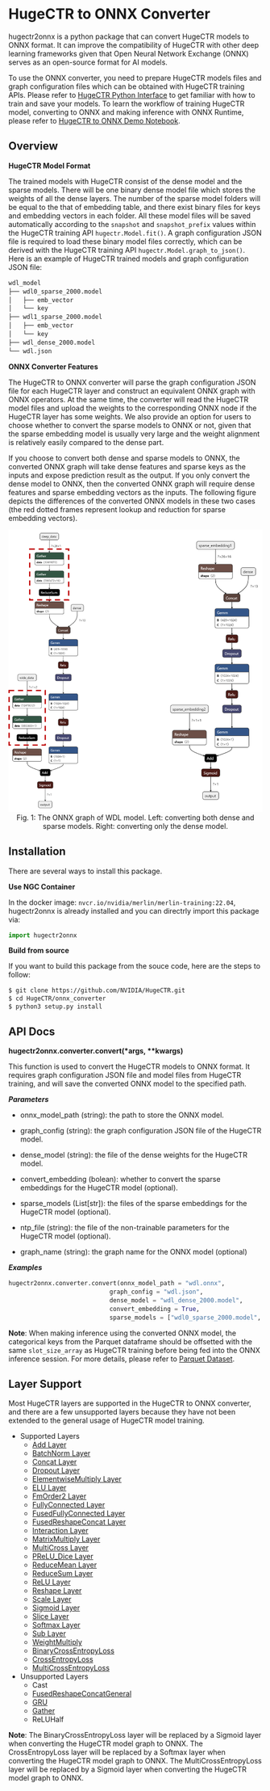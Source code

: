 # HugeCTR to ONNX Converter #
hugectr2onnx is a python package that can convert HugeCTR models to ONNX format. It can improve the compatibility of HugeCTR with other deep learning frameworks given that Open Neural Network Exchange (ONNX) serves as an open-source format for AI models.

To use the ONNX converter, you need to prepare HugeCTR models files and graph configuration files which can be obtained with HugeCTR training APIs. Please refer to [HugeCTR Python Interface](https://nvidia-merlin.github.io/HugeCTR/master/api/python_interface.html#) to get familiar with how to train and save your models. To learn the workflow of training HugeCTR model, converting to ONNX and making inference with ONNX Runtime, please refer to [HugeCTR to ONNX Demo Notebook](../notebooks/hugectr2onnx_demo.ipynb).

## Overview ##
**HugeCTR Model Format**

The trained models with HugeCTR consist of the dense model and the sparse models. There will be one binary dense model file which stores the weights of all the dense layers. The number of the sparse model folders will be equal to the that of embedding table, and there exist binary files for keys and embedding vectors in each folder. All these model files will be saved automatically according to the `snapshot` and `snapshot_prefix` values within the HugeCTR training API `hugectr.Model.fit()`. A graph configuration JSON file is required to load these binary model files correctly, which can be derived with the HugeCTR training API `hugectr.Model.graph_to_json()`. Here is an example of HugeCTR trained models and graph configuration JSON file:

```bash
wdl_model
├── wdl0_sparse_2000.model
│   ├── emb_vector
│   └── key
├── wdl1_sparse_2000.model
│   ├── emb_vector
│   └── key
├── wdl_dense_2000.model
└── wdl.json
```

**ONNX Converter Features**

The HugeCTR to ONNX converter will parse the graph configuration JSON file for each HugeCTR layer and construct an equivalent ONNX graph with ONNX operators. At the same time, the converter will read the HugeCTR model files and upload the weights to the corresponding ONNX node if the HugeCTR layer has some weights. We also provide an option for users to choose whether to convert the sparse models to ONNX or not, given that the sparse embedding model is usually very large and the weight alignment is relatively easily compared to the dense part.

If you choose to convert both dense and sparse models to ONNX, the converted ONNX graph will take dense features and sparse keys as the inputs and expose prediction result as the output. If you only convert the dense model to ONNX, then the converted ONNX graph will require dense features and sparse embedding vectors as the inputs. The following figure depicts the differences of the converted ONNX models in these two cases (the red dotted frames represent lookup and reduction for sparse embedding vectors).

<div align=center><img src ="readme_src/wdl_onnx.png" width="800"/></div>
<div align=center>Fig. 1: The ONNX graph of WDL model. Left: converting both dense and sparse models. Right: converting only the dense model. </div>

## Installation ##
There are several ways to install this package.

**Use NGC Container**

In the docker image: `nvcr.io/nvidia/merlin/merlin-training:22.04`, hugectr2onnx is already installed and you can directrly import this package via:
```python
import hugectr2onnx
```
    
**Build from source**

If you want to build this package from the souce code, here are the steps to follow:
```shell
$ git clone https://github.com/NVIDIA/HugeCTR.git
$ cd HugeCTR/onnx_converter
$ python3 setup.py install
```

## API Docs ##
**hugectr2onnx.converter.convert(\*args, \*\*kwargs)**

This function is used to convert the HugeCTR models to ONNX format. It requires graph configuration JSON file and model files from HugeCTR training, and will save the converted ONNX model to the specified path.

***Parameters***

* onnx_model_path (string): the path to store the ONNX model.

* graph_config (string): the graph configuration JSON file of the HugeCTR model.

* dense_model (string): the file of the dense weights for the HugeCTR model.

* convert_embedding (bolean): whether to convert the sparse embeddings for the HugeCTR model (optional).

* sparse_models (List[str]): the files of the sparse embeddings for the HugeCTR model (optional).

* ntp_file (string): the file of the non-trainable parameters for the HugeCTR model (optional).

* graph_name (string): the graph name for the ONNX model (optional)

***Examples***

```python
hugectr2onnx.converter.convert(onnx_model_path = "wdl.onnx",
                            graph_config = "wdl.json",
                            dense_model = "wdl_dense_2000.model",
                            convert_embedding = True,
                            sparse_models = ["wdl0_sparse_2000.model", "wdl1_sparse_2000.model"])
```

**Note**: When making inference using the converted ONNX model, the categorical keys from the Parquet dataframe should be offsetted with the same `slot_size_array` as HugeCTR training before being fed into the ONNX inference session. For more details, please refer to [Parquet Dataset](https://nvidia-merlin.github.io/HugeCTR/master/api/python_interface.html#dataset-formats).

## Layer Support ##

Most HugeCTR layers are supported in the HugeCTR to ONNX converter, and there are a few unsupported layers because they have not been extended to the general usage of HugeCTR model training.

* Supported Layers
  * [Add Layer](https://github.com/NVIDIA-Merlin/HugeCTR/blob/master/docs/source/api/hugectr_layer_book.md#add-layer)
  * [BatchNorm Layer](https://github.com/NVIDIA-Merlin/HugeCTR/blob/master/docs/source/api/hugectr_layer_book.md#batchnorm-layer)
  * [Concat Layer](https://github.com/NVIDIA-Merlin/HugeCTR/blob/master/docs/source/api/hugectr_layer_book.md#concat-layer)
  * [Dropout Layer](https://github.com/NVIDIA-Merlin/HugeCTR/blob/master/docs/source/api/hugectr_layer_book.md#dropout-layer)
  * [ElementwiseMultiply Layer](https://github.com/NVIDIA-Merlin/HugeCTR/blob/master/docs/source/api/hugectr_layer_book.md#elementwisemultiply-layer)
  * [ELU Layer](https://github.com/NVIDIA-Merlin/HugeCTR/blob/master/docs/source/api/hugectr_layer_book.md#elu-layer)
  * [FmOrder2 Layer](https://github.com/NVIDIA-Merlin/HugeCTR/blob/master/docs/source/api/hugectr_layer_book.md#fmorder2-layer)
  * [FullyConnected Layer](https://github.com/NVIDIA-Merlin/HugeCTR/blob/master/docs/source/api/hugectr_layer_book.md#fullyconnected-layer)
  * [FusedFullyConnected Layer](https://github.com/NVIDIA-Merlin/HugeCTR/blob/master/docs/source/api/hugectr_layer_book.md#fusedfullyconnected-layer)
  * [FusedReshapeConcat Layer](https://github.com/NVIDIA-Merlin/HugeCTR/blob/master/docs/source/api/hugectr_layer_book.md#fusedreshapeconcat-layer)
  * [Interaction Layer](https://github.com/NVIDIA-Merlin/HugeCTR/blob/master/docs/source/api/hugectr_layer_book.md#interaction-layer)
  * [MatrixMultiply Layer](https://github.com/NVIDIA-Merlin/HugeCTR/blob/master/docs/source/api/hugectr_layer_book.md#matrixmutiply-layer)
  * [MultiCross Layer](https://github.com/NVIDIA-Merlin/HugeCTR/blob/master/docs/source/api/hugectr_layer_book.md#multicross-layer)
  * [PReLU_Dice Layer](https://github.com/NVIDIA-Merlin/HugeCTR/blob/master/docs/source/api/hugectr_layer_book.md#preludice-layer)
  * [ReduceMean Layer](https://github.com/NVIDIA-Merlin/HugeCTR/blob/master/docs/source/api/hugectr_layer_book.md#reducemean-layer)
  * [ReduceSum Layer](https://github.com/NVIDIA-Merlin/HugeCTR/blob/master/docs/source/api/hugectr_layer_book.md#reducesum-layer)
  * [ReLU Layer](https://github.com/NVIDIA-Merlin/HugeCTR/blob/master/docs/source/api/hugectr_layer_book.md#relu-layer)
  * [Reshape Layer](https://github.com/NVIDIA-Merlin/HugeCTR/blob/master/docs/source/api/hugectr_layer_book.md#reshape-layer)
  * [Scale Layer](https://github.com/NVIDIA-Merlin/HugeCTR/blob/master/docs/source/api/hugectr_layer_book.md#scale-layer)
  * [Sigmoid Layer](https://github.com/NVIDIA-Merlin/HugeCTR/blob/master/docs/source/api/hugectr_layer_book.md#sigmoid-layer)
  * [Slice Layer](https://github.com/NVIDIA-Merlin/HugeCTR/blob/master/docs/source/api/hugectr_layer_book.md#slice-layer)
  * [Softmax Layer](https://github.com/NVIDIA-Merlin/HugeCTR/blob/master/docs/source/api/hugectr_layer_book.md#softmax-layer)
  * [Sub Layer](https://github.com/NVIDIA-Merlin/HugeCTR/blob/master/docs/source/api/hugectr_layer_book.md#sub-layer)
  * [WeightMultiply](https://github.com/NVIDIA-Merlin/HugeCTR/blob/master/docs/source/api/hugectr_layer_book.md#weightmultiply-layer)
  * [BinaryCrossEntropyLoss](https://github.com/NVIDIA-Merlin/HugeCTR/blob/master/docs/source/api/hugectr_layer_book.md#binarycrossentropyloss)
  * [CrossEntropyLoss](https://github.com/NVIDIA-Merlin/HugeCTR/blob/master/docs/source/api/hugectr_layer_book.md#crossentropyloss)
  * [MultiCrossEntropyLoss](https://github.com/NVIDIA-Merlin/HugeCTR/blob/master/docs/source/api/hugectr_layer_book.md#multicrossentropyloss)
* Unsupported Layers
  * Cast
  * [FusedReshapeConcatGeneral](https://github.com/NVIDIA-Merlin/HugeCTR/blob/master/docs/source/api/hugectr_layer_book.md#fusedreshapeconcatgeneral-layer)
  * [GRU](https://github.com/NVIDIA-Merlin/HugeCTR/blob/master/docs/source/api/hugectr_layer_book.md#gru-layer)
  * [Gather](https://github.com/NVIDIA-Merlin/HugeCTR/blob/master/docs/source/api/hugectr_layer_book.md#gather-layer)
  * ReLUHalf

**Note**: The BinaryCrossEntropyLoss layer will be replaced by a Sigmoid layer when converting the HugeCTR model graph to ONNX. The CrossEntropyLoss layer will be replaced by a Softmax layer when converting the HugeCTR model graph to ONNX. The MultiCrossEntropyLoss layer will be replaced by a Sigmoid layer when converting the HugeCTR model graph to ONNX.

